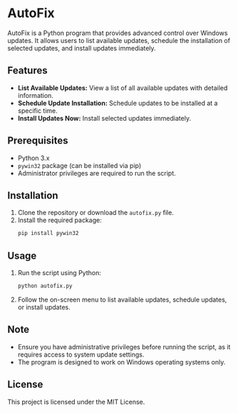 # AutoFix

AutoFix is a Python program that provides advanced control over Windows updates. It allows users to list available updates, schedule the installation of selected updates, and install updates immediately.

## Features

- **List Available Updates:** View a list of all available updates with detailed information.
- **Schedule Update Installation:** Schedule updates to be installed at a specific time.
- **Install Updates Now:** Install selected updates immediately.

## Prerequisites

- Python 3.x
- `pywin32` package (can be installed via pip)
- Administrator privileges are required to run the script.

## Installation

1. Clone the repository or download the `autofix.py` file.
2. Install the required package:
   ```bash
   pip install pywin32
   ```

## Usage

1. Run the script using Python:
   ```bash
   python autofix.py
   ```
2. Follow the on-screen menu to list available updates, schedule updates, or install updates.

## Note

- Ensure you have administrative privileges before running the script, as it requires access to system update settings.
- The program is designed to work on Windows operating systems only.

## License

This project is licensed under the MIT License.